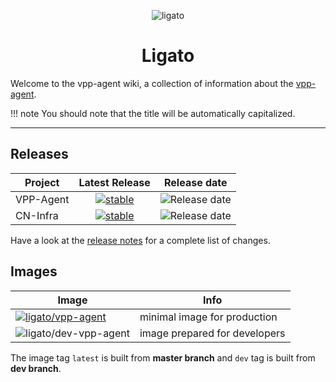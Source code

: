 <p align="center"><img src="img/ligato-dark.png" alt="ligato"></p>

<h1 align="center">Ligato</h1>

Welcome to the vpp-agent wiki, a collection of information about the [vpp-agent](https://ligato.io/vpp-agent).


!!! note
    You should note that the title will be automatically capitalized.


---

## Releases

|Project|Latest Release|Release date|
|---|:---:|---|
|VPP-Agent|[![stable](https://img.shields.io/github/release/ligato/vpp-agent.svg?label=release&logo=github)](https://github.com/ligato/vpp-agent/releases/latest)|![Release date](https://img.shields.io/github/release-date/ligato/vpp-agent.svg?label=)|
|CN-Infra|[![stable](https://img.shields.io/github/release/ligato/cn-infra.svg?label=release&logo=github)](https://github.com/ligato/cn-infra/releases/latest)|![Release date](https://img.shields.io/github/release-date/ligato/cn-infra.svg?label=)|

Have a look at the [release notes](https://github.com/ligato/vpp-agent/blob/master/CHANGELOG.md) for a complete list of changes.

## Images

|Image|Info|
|---|---|
|[![ligato/vpp-agent](https://img.shields.io/badge/image-ligato/vpp--agent-blue.svg?logo=docker&logoColor=white)](https://cloud.docker.com/u/ligato/repository/docker/ligato/vpp-agent)|minimal image for production|
|![ligato/dev-vpp-agent](https://img.shields.io/badge/image-ligato/dev--vpp--agent-blue.svg?logo=docker&logoColor=white)|image prepared for developers|

The image tag `latest` is built from **master branch** and `dev` tag is built from **dev branch**.
